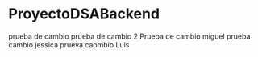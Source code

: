# ProyectoDSABackend
prueba de cambio 
prueba de cambio 2
Prueba de cambio miguel
prueba cambio jessica
prueva caombio Luis